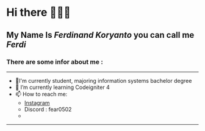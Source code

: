 # Hi there 🙋🏻‍♂️

## **My Name Is _Ferdinand Koryanto_ you can call me _Ferdi_**

### There are some infor about me :
---
- 🎒I'm currently student, majoring information systems bachelor degree
- 📖 I’m currently learning Codeigniter 4
- 📫 How to reach me:
  * [Instagram](https://www.instagram.com/_ferdinandk)
  * Discord : fear0502
  * 
---


